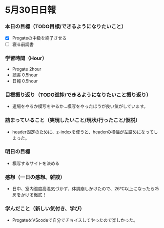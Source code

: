 # 5月30日日報

### **本日の目標（TODO目標/できるようになりたいこと）**
- [x] Progateの中級を終了させる
- [ ] 寝る前読書

### **学習時間（Hour）**
- Progate 2hour
- 読書 0.5hour
- 日報 0.5hour

### **目標振り返り（TODO進捗/できるようになりたいこと振り返り）**
- 道場をやるか模写をやるか…模写をやったほうが良い気がしています。

### **詰まっていること（実現したいこと/現状/行ったこと/仮説）**
- header固定のために、z-indexを使うと、headerの横幅が左詰めになってしまった。

### **明日の目標**
- 模写するサイトを決める

### **感想（一日の感想、雑談）**
- 日中、室内温度高温気づかず、体調崩しかけたので、26℃以上になったら冷房をかける徹底！

### **学んだこと（新しい気付き、学び）**
- ProgateをVScodeで自分でチョイスしてやったので楽しかった。



